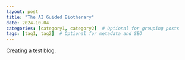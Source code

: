 ```yaml
---
layout: post
title: "The AI Guided Biotherary"
date: 2024-10-04
categories: [category1, category2]  # Optional for grouping posts
tags: [tag1, tag2]  # Optional for metadata and SEO
---
```


Creating a test blog.
